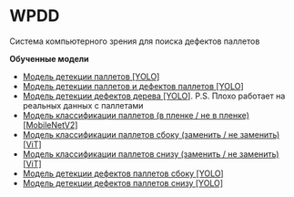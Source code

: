 # WPDD
Система компьютерного зрения для поиска дефектов паллетов

**Обученные модели**

- [Модель детекции паллетов [YOLO]](https://drive.google.com/file/d/140vZOeVYqT5y5fGa84zMY_yNspFjeOwy/view?usp=sharing)
- [Модель детекции паллетов и дефектов паллетов [YOLO]](https://drive.google.com/file/d/1XsLvJ6dbJ4yyBbTFzl66V1UQbWQCSlKt/view?usp=sharing)
- [Модель детекции дефектов дерева [YOLO]](https://drive.google.com/file/d/10xUTNNiiNtDDcTXJC0v6w7nTDt6EmThU/view?usp=sharing). P.S. Плохо работает на реальных данных с паллетами
- [Модель классификации паллетов (в пленке / не в пленке) [MobileNetV2]](https://drive.google.com/file/d/1ZVC8dSctN0Y13qOBmPS7XZXf268Ze-FU/view?usp=sharing)
- [Модель классификации паллетов сбоку (заменить / не заменить) [ViT]](https://drive.google.com/file/d/1US2OXAzxvxiCNdqhHjbYOpCFdihkOqPj/view?usp=sharing)
- [Модель классификации паллетов снизу (заменить / не заменить) [ViT]](https://drive.google.com/file/d/1hRHMrUeWchxfvrNhMT_qEDqU1OLNAlHO/view?usp=sharing)
- [Модель детекции дефектов паллетов сбоку [YOLO]](https://drive.google.com/file/d/17WWpEjuxjfr29ru71TE-s26lF9ykZK3D/view?usp=sharing)
- [Модель детекции дефектов паллетов снизу [YOLO]](https://drive.google.com/file/d/10SHS0pPYIl-_06InC66tfN99uVbYNHAW/view?usp=sharing)